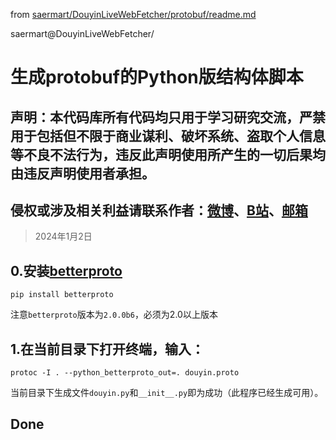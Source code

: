from [saermart/DouyinLiveWebFetcher/protobuf/readme.md](https://github.com/saermart/DouyinLiveWebFetcher/blob/main/protobuf/readme.md)

saermart@DouyinLiveWebFetcher/

# 生成protobuf的Python版结构体脚本
## 声明：本代码库所有代码均只用于学习研究交流，严禁用于包括但不限于商业谋利、破坏系统、盗取个人信息等不良不法行为，违反此声明使用所产生的一切后果均由违反声明使用者承担。
## 侵权或涉及相关利益请联系作者：[微博](https://weibo.com/u/7751075499)、[B站](https://space.bilibili.com/4690313)、[邮箱](mailto:kukushka@126.com)
> 2024年1月2日

## 0.安装[betterproto](https://github.com/danielgtaylor/python-betterproto)
```shell
pip install betterproto
```
注意`betterproto`版本为`2.0.0b6`，必须为2.0以上版本
## 1.在当前目录下打开终端，输入：
```shell
protoc -I . --python_betterproto_out=. douyin.proto
```
当前目录下生成文件`douyin.py`和`__init__.py`即为成功（此程序已经生成可用）。

## Done